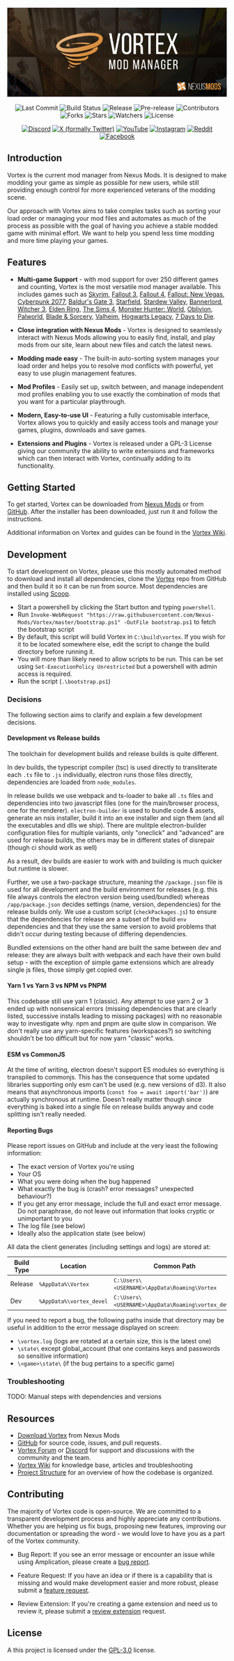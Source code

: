 <p align="center">
  <img src=".github/assets/github_readme_title.png" alt="Vortex Mod Manager"/>
</p>

<p align="center">
  <img src="https://img.shields.io/github/last-commit/Nexus-Mods/Vortex" alt="Last Commit"/>
  <img src="https://img.shields.io/github/actions/workflow/status/Nexus-Mods/Vortex/main.yml" alt="Build Status"/>
  <img src="https://img.shields.io/github/v/release/Nexus-Mods/Vortex?logo=github" alt="Release"/>
  <img src="https://img.shields.io/github/v/release/Nexus-Mods/Vortex?include_prereleases&label=pre-release&logo=github" alt="Pre-release"/>
  <img src="https://img.shields.io/github/contributors/Nexus-Mods/Vortex" alt="Contributors"/>
  <img src="https://img.shields.io/github/forks/Nexus-Mods/Vortex?style=flat&logo=github" alt="Forks"/>
  <img src="https://img.shields.io/github/stars/Nexus-Mods/Vortex?style=flat&logo=github" alt="Stars"/>
  <img src="https://img.shields.io/github/watchers/Nexus-Mods/Vortex?style=flat&logo=github" alt="Watchers"/>
  <img src="https://img.shields.io/github/license/Nexus-Mods/Vortex" alt="License"/>
</p>

<p align="center">  
<a href="https://discord.gg/nexusmods"><img src="https://img.shields.io/badge/Discord-5865F2?style=for-the-badge&logo=discord&logoColor=white" alt="Discord"></a>
<a href="https://twitter.com/nexussites"><img src="https://img.shields.io/badge/twitter-000000?style=for-the-badge&logo=x&logoColor=white" alt="X (formally Twitter)"></a>
<a href="https://www.youtube.com/c/NexusModsYT"><img src="https://img.shields.io/badge/YouTube-FF0000?style=for-the-badge&logo=youtube&logoColor=white" alt="YouTube"></a>
<a href="https://www.instagram.com/nexusmodsofficial/"><img src="https://img.shields.io/badge/Instagram-E4405F?style=for-the-badge&logo=instagram&logoColor=white" alt="Instagram"></a>
<a href="https://www.reddit.com/r/nexusmods/"><img src="https://img.shields.io/badge/Reddit-FF4500?style=for-the-badge&logo=reddit&logoColor=white" alt="Reddit"></a>
<a href="https://www.facebook.com/nexussites/"><img src="https://img.shields.io/badge/Facebook-1877F2?style=for-the-badge&logo=facebook&logoColor=white" alt="Facebook"></a>
</p>

## Introduction

Vortex is the current mod manager from Nexus Mods. It is designed to make modding your game as simple as possible for new users, while still providing enough control for more experienced veterans of the modding scene.

Our approach with Vortex aims to take complex tasks such as sorting your load order or managing your mod files and automates as much of the process as possible with the goal of having you achieve a stable modded game with minimal effort. We want to help you spend less time modding and more time playing your games.

## Features

* **Multi-game Support** - with mod support for over 250 different games and counting, Vortex is the most versatile mod manager available. This includes games such as [Skyrim](https://www.nexusmods.com/skyrimspecialedition), [Fallout 3](https://www.nexusmods.com/fallout3), [Fallout 4](https://www.nexusmods.com/fallout4), [Fallout: New Vegas](https://www.nexusmods.com/newvegas/), [Cyberpunk 2077](https://www.nexusmods.com/cyberpunk2077/), [Baldur's Gate 3](https://www.nexusmods.com/baldursgate3/), [Starfield](https://www.nexusmods.com/starfield/), [Stardew Valley](https://www.nexusmods.com/stardewvalley/), [Bannerlord](https://www.nexusmods.com/mountandblade2bannerlord), [Witcher 3](https://www.nexusmods.com/witcher3), [Elden Ring](https://www.nexusmods.com/eldenring), [The Sims 4](https://www.nexusmods.com/thesims4), [Monster Hunter: World](https://www.nexusmods.com/monsterhunterworld), [Oblivion](https://www.nexusmods.com/oblivion), [Palworld](https://www.nexusmods.com/palworld), [Blade & Sorcery](https://www.nexusmods.com/bladeandsorcery), [Valheim](https://www.nexusmods.com/valheim), [Hogwarts Legacy](https://www.nexusmods.com/hogwartslegacy/), [7 Days to Die](https://www.nexusmods.com/7daystodie/). 

* **Close integration with Nexus Mods** - Vortex is designed to seamlessly interact with Nexus Mods allowing you to easily find, install, and play mods from our site, learn about new files and catch the latest news.

* **Modding made easy** - The built-in auto-sorting system manages your load order and helps you to resolve mod conflicts with powerful, yet easy to use plugin management features.

* **Mod Profiles** - Easily set up, switch between, and manage independent mod profiles enabling you to use exactly the combination of mods that you want for a particular playthrough.

* **Modern, Easy-to-use UI** - Featuring a fully customisable interface, Vortex allows you to quickly and easily access tools and manage your games, plugins, downloads and save games.

* **Extensions and Plugins** - Vortex is released under a GPL-3 License giving our community the ability to write extensions and frameworks which can then interact with Vortex, continually adding to its functionality.

## Getting Started

To get started, Vortex can be downloaded from [Nexus Mods](https://www.nexusmods.com/site/mods/1?tab=files) or from [GitHub](https://github.com/Nexus-Mods/Vortex/releases/latest). After the installer has been downloaded, just run it and follow the instructions.

Additional information on Vortex and guides can be found in the [Vortex Wiki](https://github.com/Nexus-Mods/Vortex/wiki).

## Development

To start development on Vortex, please use this mostly automated method to download and install all dependencies, clone the [Vortex](https://github.com/Nexus-Mods/Vortex) repo from GitHub and then build it so it can be run from source. Most dependencies are installed using [Scoop](https://scoop.sh).

- Start a powershell by clicking the Start button and typing `powershell`.
- Run `Invoke-WebRequest "https://raw.githubusercontent.com/Nexus-Mods/Vortex/master/bootstrap.ps1" -OutFile bootstrap.ps1` to fetch the bootstrap script
- By default, this script will build Vortex in `C:\build\vortex`. If you wish for it to be located somewhere else, edit the script to change the build directory before running it.
- You will more than likely need to allow scripts to be run. This can be set using `Set-ExecutionPolicy Unrestricted` but a powershell with admin access is required. 
- Run the script (`.\bootstrap.ps1`)

### Decisions

The following section aims to clarify and explain a few development decisions.

#### Development vs Release builds

The toolchain for development builds and release builds is quite different.

In dev builds, the typescript compiler (tsc) is used directly to transliterate each `.ts` file to `.js` individually, electron runs those files directly, dependencies are loaded from `node_modules`.

In release builds we use webpack and ts-loader to bake all `.ts` files and dependencies into two javascript files (one for the main/browser process, one for the renderer). `electron-builder` is used to bundle code & assets, generate an nsis installer, build it into an exe installer and sign them (and all the executables and dlls we ship). There are mulitple electron-builder configuration files for multiple variants, only "oneclick" and "advanced" are used for release builds, the others may be in different states of disrepair (though ci should work as well)

As a result, dev builds are easier to work with and building is much quicker but runtime is slower.

Further, we use a two-package structure, meaning the `/package.json` file is used for all development and the build environment for releases (e.g. this file always controls the electron version being used/bundled) whereas `/app/package.json` decides settings (name, version, dependencies) for the release builds only. We use a custom script (`checkPackages.js`) to ensure that the dependencies for release are a subset of the build `env` dependencies and that they use the same version to avoid problems that didn't occur during testing because of differing dependencies.

Bundled extensions on the other hand are built the same between dev and release: they are always built with webpack and each have their own build setup - with the exception of simple game extensions which are already single js files, those simply get copied over.

#### Yarn 1 vs Yarn 3 vs NPM vs PNPM

This codebase still use yarn 1 (classic). Any attempt to use yarn 2 or 3 ended up with nonsensical errors (missing dependencies that are clearly listed, successive installs leading to missing packages) with no reasonable way to investigate why. npm and pnpm are quite slow in comparison. We don't really use any yarn-specific features (workspaces?) so switching shouldn't be too difficult but for now yarn "classic" works.

#### ESM vs CommonJS

At the time of writing, electron doesn't support ES modules so everything is transpiled to commonjs. This has the consequence that some updated libraries supporting only esm can't be used (e.g. new versions of d3). It also means that asynchronous imports (`const foo = await import('bar')`) are actually synchronous at runtime. Doesn't really matter though since everything is baked into a single file on release builds anyway and code splitting isn't really needed.

#### Reporting Bugs

Please report issues on GitHub and include at the very least the following information:
- The exact version of Vortex you're using
- Your OS
- What you were doing when the bug happened
- What exactly the bug is (crash? error messages? unexpected behaviour?)
- If you get any error message, include the full and exact error message. Do not paraphrase, do not leave out information that looks cryptic or unimportant to you
- The log file (see below)
- Ideally also the application state (see below)

All data the client generates (including settings and logs) are stored at:

| Build Type | Location | Common Path |
| --- | --- | --- |
| Release | `%AppData%\Vortex` | `C:\Users\<USERNAME>\AppData\Roaming\Vortex` |  
| Dev | `%AppData%\vortex_devel` | `C:\Users\<USERNAME>\AppData\Roaming\vortex_devel` |

If you need to report a bug, the following paths inside that directory may be useful in addition to the error message displayed on screen:

- `\vortex.log` (logs are rotated at a certain size, this is the latest one)
- `\state\` except global_account (that one contains keys and passwords so sensitive information)
- `\<game>\state\` (if the bug pertains to a specific game)

### Troubleshooting

TODO: Manual steps with dependencies and versions

## Resources

- [Download Vortex](https://www.nexusmods.com/site/mods/1?tab=files) from Nexus Mods
- [GitHub](https://github.com/Nexus-Mods/Vortex) for source code, issues, and pull requests.
- [Vortex Forum](https://forums.nexusmods.com/index.php?/forum/4306-vortex-support/) or [Discord](https://discord.gg/nexusmods) for support and discussions with the community and the team.
- [Vortex Wiki](https://github.com/Nexus-Mods/Vortex/wiki) for knowledge base, articles and troubleshooting
- [Project Structure](structure.md) for an overview of how the codebase is organized.

## Contributing

The majority of Vortex code is open-source. We are committed to a transparent development process and highly appreciate any contributions. Whether you are helping us fix bugs, proposing new features, improving our documentation or spreading the word - we would love to have you as a part of the Vortex community. 

- Bug Report: If you see an error message or encounter an issue while using Amplication, please create a [bug report](https://github.com/Nexus-Mods/Vortex/issues/new?assignees=&labels=&projects=&template=bug_report.md&title=).

- Feature Request: If you have an idea or if there is a capability that is missing and would make development easier and more robust, please submit a [feature request](https://github.com/Nexus-Mods/Vortex/issues/new?assignees=&labels=&projects=&template=feature_request.md&title=).

- Review Extension: If you're creating a game extension and need us to review it, please submit a [review extension](https://github.com/Nexus-Mods/Vortex/issues/new?assignees=&labels=extension+%3Agear%3A&projects=&template=review-extension.yaml&title=Review%3A+Game+Name) request.

## License

A this project is licensed under the [GPL-3.0](https://github.com/Nexus-Mods/Vortex/blob/master/LICENSE.md) license.
